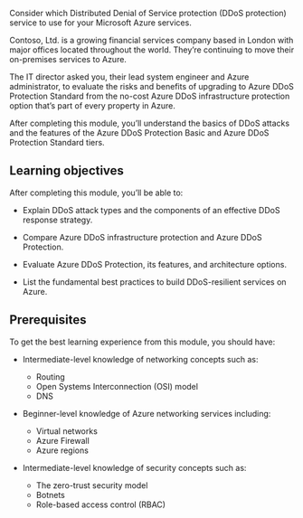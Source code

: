 Consider which Distributed Denial of Service protection (DDoS protection) service to use for your Microsoft Azure services.

Contoso, Ltd. is a growing financial services company based in London with major offices located throughout the world. They’re continuing to move their on-premises services to Azure.

The IT director asked you, their lead system engineer and Azure administrator, to evaluate the risks and benefits of upgrading to Azure DDoS Protection Standard from the no-cost Azure DDoS infrastructure protection option that’s part of every property in Azure.

After completing this module, you’ll understand the basics of DDoS attacks and the features of the Azure DDoS Protection Basic and Azure DDoS Protection Standard tiers.

## Learning objectives

After completing this module, you’ll be able to:

- Explain DDoS attack types and the components of an effective DDoS response strategy.

- Compare Azure DDoS infrastructure protection and Azure DDoS Protection.

- Evaluate Azure DDoS Protection, its features, and architecture options.

- List the fundamental best practices to build DDoS-resilient services on Azure.

## Prerequisites

To get the best learning experience from this module, you should have:

- Intermediate-level knowledge of networking concepts such as:

  - Routing
  - Open Systems Interconnection (OSI) model
  - DNS

- Beginner-level knowledge of Azure networking services including:

  - Virtual networks
  - Azure Firewall
  - Azure regions

- Intermediate-level knowledge of security concepts such as:

  - The zero-trust security model
  - Botnets
  - Role-based access control (RBAC)
